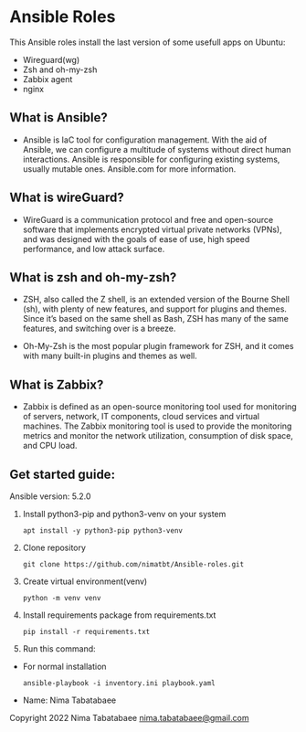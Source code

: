 # Ansible Roles

This Ansible roles install the last version of some usefull apps on Ubuntu:
- Wireguard(wg)
- Zsh and oh-my-zsh
- Zabbix agent
- nginx

 ## What is Ansible?

- Ansible is IaC tool for configuration management. With the aid of Ansible, we can configure a multitude of systems without direct human interactions.
Ansible is responsible for configuring existing systems, usually mutable ones.
Ansible.com for more information.

 ## What is wireGuard?
 
- WireGuard is a communication protocol and free and open-source software that implements encrypted virtual private networks (VPNs), and was designed with the goals of ease of use, high speed performance, and low attack surface.

 ## What is zsh and oh-my-zsh?
  
- ZSH, also called the Z shell, is an extended version of the Bourne Shell (sh), with plenty of new features, and support for plugins and themes. Since it’s based on the same shell as Bash, ZSH has many of the same features, and switching over is a breeze.

- Oh-My-Zsh is the most popular plugin framework for ZSH, and it comes with many built-in plugins and themes as well. 


 ## What is Zabbix?

- Zabbix is defined as an open-source monitoring tool used for monitoring of servers, network, IT components, cloud services and virtual machines. The Zabbix monitoring tool is used to provide the monitoring metrics and monitor the network utilization, consumption of disk space, and CPU load.
  

 ## Get started guide:

Ansible version: 5.2.0

1) Install python3-pip and python3-venv on your system
    ```
    apt install -y python3-pip python3-venv
    ```

2) Clone repository
   ```
   git clone https://github.com/nimatbt/Ansible-roles.git
   ```

3) Create virtual environment(venv)
    ```
    python -m venv venv
    ```


4) Install requirements package from requirements.txt
   ```
   pip install -r requirements.txt
   ```

5) Run this command:
  - For normal installation
    ```
    ansible-playbook -i inventory.ini playbook.yaml
    ```
    
    
- Name: Nima Tabatabaee

Copyright 2022 Nima Tabatabaee <nima.tabatabaee@gmail.com>
